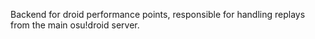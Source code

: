 Backend for droid performance points, responsible for handling replays from the main osu!droid server.
